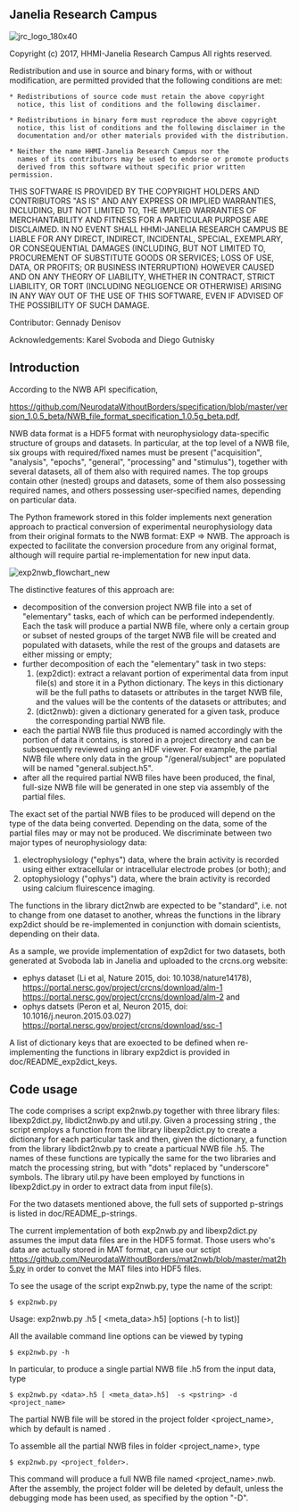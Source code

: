 Janelia Research Campus
-----------------------

![jrc_logo_180x40](https://cloud.githubusercontent.com/assets/1093770/24422906/2ba9caae-13c9-11e7-9177-c54f5c2c1f62.png)

Copyright (c) 2017, HHMI-Janelia Research Campus
All rights reserved.

Redistribution and use in source and binary forms, with or without
modification, are permitted provided that the following conditions are met:

    * Redistributions of source code must retain the above copyright
      notice, this list of conditions and the following disclaimer.
      
    * Redistributions in binary form must reproduce the above copyright
      notice, this list of conditions and the following disclaimer in the
      documentation and/or other materials provided with the distribution.
      
    * Neither the name HHMI-Janelia Research Campus nor the
      names of its contributors may be used to endorse or promote products
      derived from this software without specific prior written permission.

THIS SOFTWARE IS PROVIDED BY THE COPYRIGHT HOLDERS AND CONTRIBUTORS "AS IS" AND
ANY EXPRESS OR IMPLIED WARRANTIES, INCLUDING, BUT NOT LIMITED TO, THE IMPLIED
WARRANTIES OF MERCHANTABILITY AND FITNESS FOR A PARTICULAR PURPOSE ARE
DISCLAIMED. IN NO EVENT SHALL HHMI-JANELIA RESEARCH CAMPUS BE LIABLE FOR ANY
DIRECT, INDIRECT, INCIDENTAL, SPECIAL, EXEMPLARY, OR CONSEQUENTIAL DAMAGES
(INCLUDING, BUT NOT LIMITED TO, PROCUREMENT OF SUBSTITUTE GOODS OR SERVICES;
LOSS OF USE, DATA, OR PROFITS; OR BUSINESS INTERRUPTION) HOWEVER CAUSED AND
ON ANY THEORY OF LIABILITY, WHETHER IN CONTRACT, STRICT LIABILITY, OR TORT
(INCLUDING NEGLIGENCE OR OTHERWISE) ARISING IN ANY WAY OUT OF THE USE OF THIS
SOFTWARE, EVEN IF ADVISED OF THE POSSIBILITY OF SUCH DAMAGE.

Contributor: Gennady Denisov

Acknowledgements: Karel Svoboda and Diego Gutnisky 


Introduction
------------
According to the NWB API specification,

https://github.com/NeurodataWithoutBorders/specification/blob/master/version_1.0.5_beta/NWB_file_format_specification_1.0.5g_beta.pdf,

NWB data format is a HDF5 format with neurophysiology data-specific structure of
groups and datasets. In particular, at the top level of a NWB file, six groups 
with required/fixed names must be present ("acquisition", "analysis", "epochs", 
"general", "processing" and "stimulus"), together with several datasets, all of 
them also with required names. The top groups contain other (nested) groups and 
datasets, some of them also possessing required names, and others possessing 
user-specified names, depending on particular data.

The Python framework stored in this folder implements next generation 
approach to practical conversion of experimental neurophysiology data from their 
original formats to the NWB format: EXP => NWB. The approach is expected to 
facilitate the conversion procedure from any original format, although will 
require partial re-implementation for new input data.

![exp2nwb_flowchart_new](https://cloud.githubusercontent.com/assets/1093770/24525299/c3dc6738-1567-11e7-82c9-7bd2f4f761b1.png)

The distinctive features of this approach are:
- decomposition of the conversion project NWB file into a set of "elementary" 
  tasks, each of which can be performed independently. Each the task will produce 
  a partial NWB file, where only a certain group or subset of nested groups of 
  the target NWB file will be created and populated with datasets, while the rest 
  of the groups and datasets are either missing or empty;
- further decomposition of each the "elementary" task in two steps:
  1) (exp2dict): extract a relavant portion of experimental data from input file(s)
                 and store it in a Python dictionary. The keys in this dictionary 
                 will be the full paths to datasets or attributes in the target 
                 NWB file, and the values will be the contents of the datasets or 
                 attributes; and
  2) (dict2nwb): given a dictionary generated for a given task, produce the 
                 corresponding partial NWB file.
- each the partial NWB file thus produced is named accordingly with the 
  portion of data it contains, is stored in a project directory and  can 
  be subsequently reviewed using an HDF viewer. For example, the partial 
  NWB file where only data in the group "/general/subject" are populated 
  will be named "general.subject.h5". 
- after all the required partial NWB files have been produced, the final,
  full-size NWB file will be generated in one step via assembly of the partial
  files.

The exact set of the partial NWB files to be produced will depend on the type of 
the data being converted. Depending on the data, some of the partial files 
may or may not be produced. We discriminate between two major types of 
neurophysiology data:
1) electrophysiology ("ephys") data, where the brain activity is recorded using 
   either extracellular or intracellular electrode probes (or both); and
2) optophysiology ("ophys") data, where the brain activity is recorded using
   calcium fluirescence imaging.

The functions in the library dict2nwb are expected to be "standard",
i.e. not to change from one dataset to another, whreas the functions
in the library exp2dict should be re-implemented in conjunction
with domain scientists, depending on their data. 

As a sample, we provide implementation of exp2dict for two datasets, both generated at Svoboda lab
in Janelia and uploaded to the crcns.org website:
- ephys dataset (Li et al, Nature 2015, doi: 10.1038/nature14178), 
      https://portal.nersc.gov/project/crcns/download/alm-1     
      https://portal.nersc.gov/project/crcns/download/alm-2
  and
- ophys datsets (Peron et al, Neuron 2015, doi: 10.1016/j.neuron.2015.03.027) 
      https://portal.nersc.gov/project/crcns/download/ssc-1
      
A list of dictionary keys that are exoected to be defined when re-implementing the functions in library exp2dict is provided in doc/README_exp2dict_keys.

Code usage
----------
The code comprises a script exp2nwb.py together with three library files: 
libexp2dict.py, libdict2nwb.py and util.py. Given a processing string <pstring>, 
the script employs a function from the library libexp2dict.py to create 
a dictionary for each particular task and then, given the dictionary, a 
function from the library libdict2nwb.py to create a particual NWB file <pstring>.h5. 
The names of these functions are typically the same for the two libraries and match 
the processing string, but with "dots" replaced by "underscore" symbols. The 
library util.py have been employed by functions in libexp2dict.py in order to 
extract data from input file(s).

For the two datasets mentioned above, the full sets of supported p-strings is listed in doc/README_p-strings.

The current implementation of both exp2nwb.py and libexp2dict.py assumes the 
imput data files are in the HDF5 format. Those users who's data are actually
stored in MAT format, can use our sctipt 
    https://github.com/NeurodataWithoutBorders/mat2nwb/blob/master/mat2h5.py
in order to convet the MAT files into HDF5 files.

To see the usage of the script exp2nwb.py, type the name of the script:

    $ exp2nwb.py
Usage: 
    exp2nwb.py <data>.h5 [ <meta_data>.h5] [options (-h to list)]

All the available command line options can be viewed by typing

    $ exp2nwb.py -h

In particular, to produce a single partial NWB file <pstring>.h5 from the input 
data, type

    $ exp2nwb.py <data>.h5 [ <meta_data>.h5]  -s <pstring> -d <project_name>
    
The partial NWB file will be stored in the project folder <project_name>, 
which by default is named <data>.

To assemble all the partial NWB files in folder <project_name>, type

    $ exp2nwb.py <project_folder>.
    
This command will produce a full NWB file named <project_name>.nwb.
After the assembly, the project folder will be deleted by default, unless
the debugging mode has been used, as specified by the option "-D".

